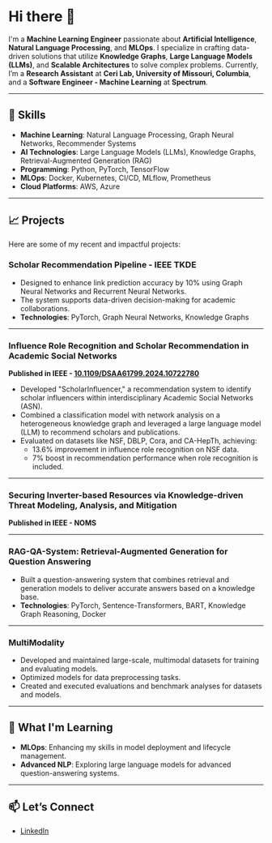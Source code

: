 # Hi there 👋

I'm a **Machine Learning Engineer** passionate about **Artificial Intelligence**, **Natural Language Processing**, and **MLOps**. I specialize in crafting data-driven solutions that utilize **Knowledge Graphs**, **Large Language Models (LLMs)**, and **Scalable Architectures** to solve complex problems. Currently, I’m a **Research Assistant** at **Ceri Lab, University of Missouri, Columbia**, and a **Software Engineer - Machine Learning** at **Spectrum**.

---

## 🚀 Skills
- **Machine Learning**: Natural Language Processing, Graph Neural Networks, Recommender Systems
- **AI Technologies**: Large Language Models (LLMs), Knowledge Graphs, Retrieval-Augmented Generation (RAG)
- **Programming**: Python, PyTorch, TensorFlow
- **MLOps**: Docker, Kubernetes, CI/CD, MLflow, Prometheus
- **Cloud Platforms**: AWS, Azure

---

## 📈 Projects
Here are some of my recent and impactful projects:

### Scholar Recommendation Pipeline - IEEE TKDE
- Designed to enhance link prediction accuracy by 10% using Graph Neural Networks and Recurrent Neural Networks.  
- The system supports data-driven decision-making for academic collaborations.  
- **Technologies**: PyTorch, Graph Neural Networks, Knowledge Graphs  

---

### Influence Role Recognition and Scholar Recommendation in Academic Social Networks  
**Published in IEEE - [10.1109/DSAA61799.2024.10722780](https://doi.org/10.1109/DSAA61799.2024.10722780)**  
- Developed "ScholarInfluencer," a recommendation system to identify scholar influencers within interdisciplinary Academic Social Networks (ASN).  
- Combined a classification model with network analysis on a heterogeneous knowledge graph and leveraged a large language model (LLM) to recommend scholars and publications.  
- Evaluated on datasets like NSF, DBLP, Cora, and CA-HepTh, achieving:
  - 13.6% improvement in influence role recognition on NSF data.
  - 7% boost in recommendation performance when role recognition is included.

---

### Securing Inverter-based Resources via Knowledge-driven Threat Modeling, Analysis, and Mitigation  
**Published in IEEE - NOMS**  

---

### RAG-QA-System: Retrieval-Augmented Generation for Question Answering  
- Built a question-answering system that combines retrieval and generation models to deliver accurate answers based on a knowledge base.  
- **Technologies**: PyTorch, Sentence-Transformers, BART, Knowledge Graph Reasoning, Docker  

---

### MultiModality  
- Developed and maintained large-scale, multimodal datasets for training and evaluating models.  
- Optimized models for data preprocessing tasks.  
- Created and executed evaluations and benchmark analyses for datasets and models.  

---

## 🌱 What I'm Learning
- **MLOps**: Enhancing my skills in model deployment and lifecycle management.  
- **Advanced NLP**: Exploring large language models for advanced question-answering systems.  

---

## 📫 Let’s Connect
- [LinkedIn](https://www.linkedin.com/in/lakshmisrinivasedara)
